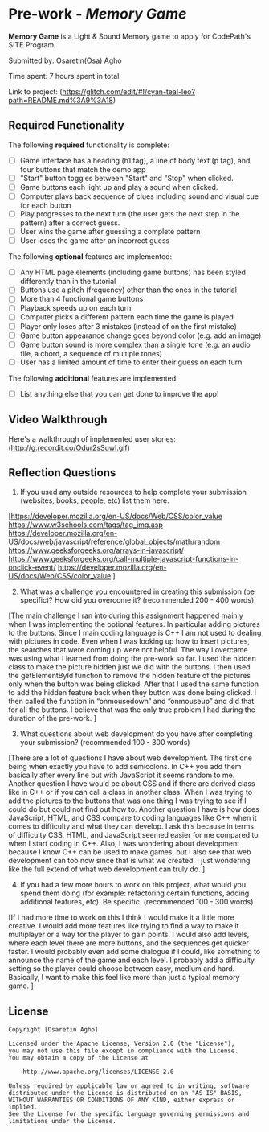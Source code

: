 # Pre-work - *Memory Game*

**Memory Game** is a Light & Sound Memory game to apply for CodePath's SITE Program. 

Submitted by: Osaretin(Osa) Agho

Time spent: 7 hours spent in total

Link to project: (https://glitch.com/edit/#!/cyan-teal-leo?path=README.md%3A9%3A18)

## Required Functionality

The following **required** functionality is complete:

* [ ] Game interface has a heading (h1 tag), a line of body text (p tag), and four buttons that match the demo app
* [ ] "Start" button toggles between "Start" and "Stop" when clicked. 
* [ ] Game buttons each light up and play a sound when clicked. 
* [ ] Computer plays back sequence of clues including sound and visual cue for each button
* [ ] Play progresses to the next turn (the user gets the next step in the pattern) after a correct guess. 
* [ ] User wins the game after guessing a complete pattern
* [ ] User loses the game after an incorrect guess

The following **optional** features are implemented:

* [ ] Any HTML page elements (including game buttons) has been styled differently than in the tutorial
* [ ] Buttons use a pitch (frequency) other than the ones in the tutorial
* [ ] More than 4 functional game buttons
* [ ] Playback speeds up on each turn
* [ ] Computer picks a different pattern each time the game is played
* [ ] Player only loses after 3 mistakes (instead of on the first mistake)
* [ ] Game button appearance change goes beyond color (e.g. add an image)
* [ ] Game button sound is more complex than a single tone (e.g. an audio file, a chord, a sequence of multiple tones)
* [ ] User has a limited amount of time to enter their guess on each turn

The following **additional** features are implemented:

- [ ] List anything else that you can get done to improve the app!

## Video Walkthrough

Here's a walkthrough of implemented user stories:
(http://g.recordit.co/Odur2sSuwI.gif)


## Reflection Questions
1. If you used any outside resources to help complete your submission (websites, books, people, etc) list them here. 

[https://developer.mozilla.org/en-US/docs/Web/CSS/color_value
https://www.w3schools.com/tags/tag_img.asp
https://developer.mozilla.org/en-US/docs/web/javascript/reference/global_objects/math/random
https://www.geeksforgeeks.org/arrays-in-javascript/
https://www.geeksforgeeks.org/call-multiple-javascript-functions-in-onclick-event/
https://developer.mozilla.org/en-US/docs/Web/CSS/color_value ]


2. What was a challenge you encountered in creating this submission (be specific)? How did you overcome it? (recommended 200 - 400 words) 

[The main challenge I ran into during this assignment happened mainly when I was implementing the optional features. In particular adding pictures to the buttons. Since I main coding language is C++ I am not used to dealing with pictures in code. Even when I was looking up how to insert pictures, the searches that were coming up were not helpful. The way I overcame was using what I learned from doing the pre-work so far. I used the hidden class to make the picture hidden just we did with the buttons. I then used the getElementById function to remove the hidden feature of the pictures only when the button was being clicked. After that I used the same function to add the hidden feature back when they button was done being clicked. I then called the function in “onmousedown” and “onmouseup” and did that for all the buttons. I believe that was the only true problem I had during the duration of the pre-work. ]

3. What questions about web development do you have after completing your submission? (recommended 100 - 300 words) 

[There are a lot of questions I have about web development. The first one being when exactly you have to add semicolons. In C++ you add them basically after every line but with JavaScript it seems random to me. Another question I have would be about CSS and if there are derived class like in C++ or if you can call a class in another class. When I was trying to add the pictures to the buttons that was one thing I was trying to see if I could do but could not find out how to.  Another question I have is how does JavaScript, HTML, and CSS compare to coding languages like C++ when it comes to difficulty and what they can develop. I ask this because in terms of difficulty CSS, HTML, and JavaScript seemed easier for me compared to when I start coding in C++. Also, I was wondering about development because I know C++ can be used to make games, but I also see that web development can too now since that is what we created. I just wondering like the full extend of what web development can truly do. ]

4. If you had a few more hours to work on this project, what would you spend them doing (for example: refactoring certain functions, adding additional features, etc). Be specific. (recommended 100 - 300 words) 

[If I had more time to work on this I think I would make it a little more creative. I would add more features like trying to find a way to make it multiplayer or a way for the player to gain points. I would also add levels, where each level there are more buttons, and the sequences get quicker faster. I would probably even add some dialogue if I could, like something to announce the name of the game and each level. I probably add a difficulty setting so the player could choose between easy, medium and hard. Basically, I want to make this feel like more than just a typical memory game. ]



## License

    Copyright [Osaretin Agho]

    Licensed under the Apache License, Version 2.0 (the "License");
    you may not use this file except in compliance with the License.
    You may obtain a copy of the License at

        http://www.apache.org/licenses/LICENSE-2.0

    Unless required by applicable law or agreed to in writing, software
    distributed under the License is distributed on an "AS IS" BASIS,
    WITHOUT WARRANTIES OR CONDITIONS OF ANY KIND, either express or implied.
    See the License for the specific language governing permissions and
    limitations under the License.
